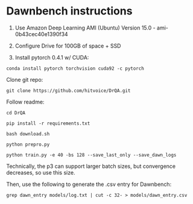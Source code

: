 Dawnbench instructions
====================

1) Use Amazon Deep Learning AMI (Ubuntu) Version 15.0 - ami-0b43cec40e1390f34

2) Configure Drive for 100GB of space + SSD

2) Install pytorch 0.4.1 w/ CUDA:

```
conda install pytorch torchvision cuda92 -c pytorch
```

Clone git repo:

    git clone https://github.com/hitvoice/DrQA.git

Follow readme:

    cd DrQA

    pip install -r requirements.txt

    bash download.sh

    python prepro.py

    python train.py -e 40 -bs 128 --save_last_only --save_dawn_logs

Technically, the p3 can support larger batch sizes, but convergence decreases, so use this size.

Then, use the following to generate the .csv entry for Dawnbench:

    grep dawn_entry models/log.txt | cut -c 32- > models/dawn_entry.csv
